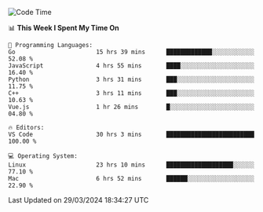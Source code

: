 
<!--START_SECTION:waka-->
![Code Time](http://img.shields.io/badge/Code%20Time-1%2C734%20hrs%2053%20mins-blue)

📊 **This Week I Spent My Time On** 

```text
💬 Programming Languages: 
Go                       15 hrs 39 mins      █████████████░░░░░░░░░░░░   52.08 % 
JavaScript               4 hrs 55 mins       ████░░░░░░░░░░░░░░░░░░░░░   16.40 % 
Python                   3 hrs 31 mins       ███░░░░░░░░░░░░░░░░░░░░░░   11.75 % 
C++                      3 hrs 11 mins       ███░░░░░░░░░░░░░░░░░░░░░░   10.63 % 
Vue.js                   1 hr 26 mins        █░░░░░░░░░░░░░░░░░░░░░░░░   04.80 % 

🔥 Editors: 
VS Code                  30 hrs 3 mins       █████████████████████████   100.00 % 

💻 Operating System: 
Linux                    23 hrs 10 mins      ███████████████████░░░░░░   77.10 % 
Mac                      6 hrs 52 mins       ██████░░░░░░░░░░░░░░░░░░░   22.90 % 
```


 Last Updated on 29/03/2024 18:34:27 UTC
<!--END_SECTION:waka-->

